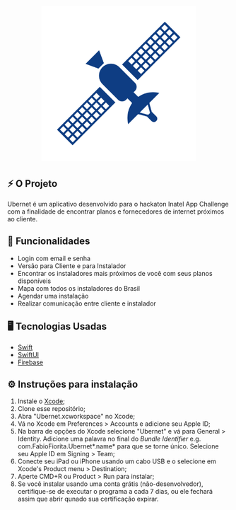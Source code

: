 <h1 align="center">
  <img src="Ubernet/Assets.xcassets/logo.imageset/ubernet.png"/width="350"> 
</h1>

## ⚡️ O Projeto
  Ubernet é um aplicativo desenvolvido para o hackaton Inatel App Challenge com a finalidade de encontrar planos e fornecedores de internet próximos ao cliente.
## 🎯 Funcionalidades
 - Login com email e senha 
 - Versão para Cliente e para Instalador
 - Encontrar os instaladores mais próximos de você com seus planos disponíveis
 - Mapa com todos os instaladores do Brasil
 - Agendar uma instalação
 - Realizar comunicação entre cliente e instalador
  
## 🖥️ Tecnologias Usadas
 - [Swift](https://www.apple.com/br/swift/)
 - [SwiftUI](https://developer.apple.com/xcode/swiftui/)
 - [Firebase](https://firebase.google.com/?hl=pt)

## ⚙️ Instruções para instalação
  1. Instale o [Xcode](https://developer.apple.com/xcode/download/);
  1. Clone esse repositório;
  1. Abra "Ubernet.xcworkspace" no Xcode;
  1. Vá no Xcode em Preferences > Accounts e adicione seu Apple ID;
  1. Na barra de opções do Xcode selecione "Ubernet" e vá para General > Identity. Adicione uma palavra no final do *Bundle Identifier* e.g. com.FabioFiorita.Ubernet*.name* para que se torne único. Selecione seu Apple ID em Signing > Team;
  1. Conecte seu iPad ou iPhone usando um cabo USB e o selecione em Xcode's Product menu > Destination;
  1. Aperte CMD+R ou Product > Run para instalar;
  1. Se você instalar usando uma conta grátis (não-desenvolvedor), certifique-se de executar o programa a cada 7 dias, ou ele fechará assim que abrir qunado sua certificação expirar.
 

